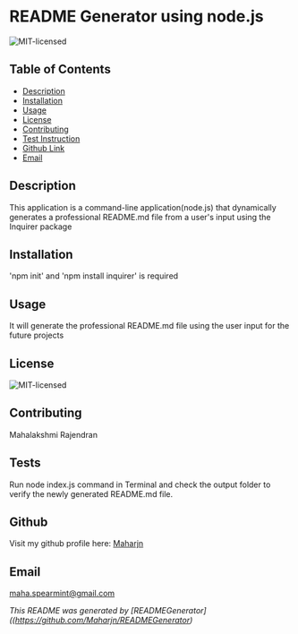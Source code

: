 
# README Generator using node.js

![MIT-licensed](https://img.shields.io/badge/license-MIT-red)

## Table of Contents
* [Description](#description)
* [Installation](#installation)
* [Usage](#usage)
* [License](#license)
* [Contributing](#contributing)
* [Test Instruction](#tests)
* [Github Link](#github)
* [Email](#email)

## Description
This application is a command-line application(node.js) that dynamically generates a professional README.md file from a user's input using the Inquirer package

## Installation
'npm init' and 'npm install inquirer' is required

## Usage
 It will generate the professional README.md file using the user input for the future projects

## License
![MIT-licensed](https://img.shields.io/badge/license-MIT-red)

## Contributing
 Mahalakshmi Rajendran

## Tests
Run node index.js command in Terminal and check the output folder to verify the newly generated README.md file.

## Github
Visit my github profile here: [Maharjn](https://github.com/Maharjn)

## Email
maha.spearmint@gmail.com

_This README was generated by [READMEGenerator]((https://github.com/Maharjn/READMEGenerator)_
